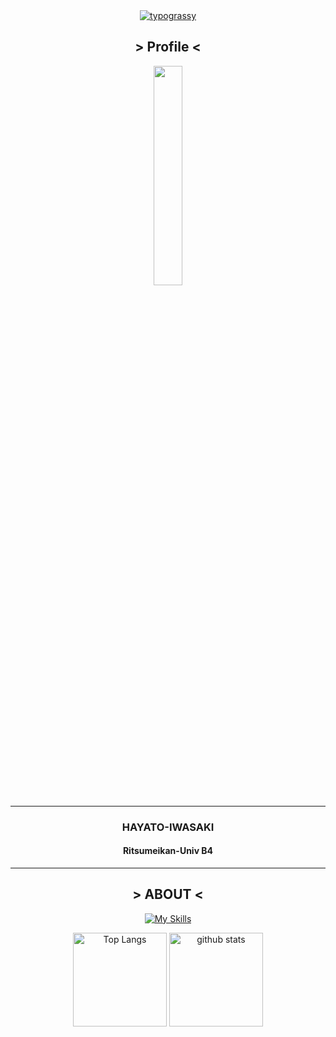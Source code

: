 <div align='center'>
  <a href="https://github.com/kawarimidoll/typograssy"><img alt="typograssy" src="https://typograssy.deno.dev/api?text=HI!%20I'm%20IH!"></a>

  ## > Profile <

  <img src="https://github.com/user-attachments/assets/f2d69bdf-e33c-4a3b-b30c-62b6831270e8" width="30%">

  <hr>

  <h3>HAYATO-IWASAKI</h3>
  <h4>Ritsumeikan-Univ B4</h4>

  <hr>

  ## > ABOUT <

  [![My Skills](https://skillicons.dev/icons?i=react,nodejs,nextjs,tailwind,php,fastapi,mysql,docker,unity,aws,ps,ai)](https://skillicons.dev)

  <img alt="Top Langs" height="150px" src="https://github-readme-stats-clone-abfry.vercel.app/api/top-langs/?username=ABfry&layout=compact&show_icons=true&theme=onedark" />
  <img alt="github stats" height="150px" src="https://github-readme-stats-clone-abfry.vercel.app/api?username=ABfry&theme=onedark&show_icons=true" />
  
</div>

